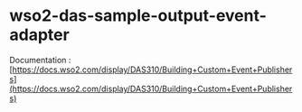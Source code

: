 # wso2-das-sample-output-event-adapter

Documentation : [https://docs.wso2.com/display/DAS310/Building+Custom+Event+Publishers](https://docs.wso2.com/display/DAS310/Building+Custom+Event+Publishers)